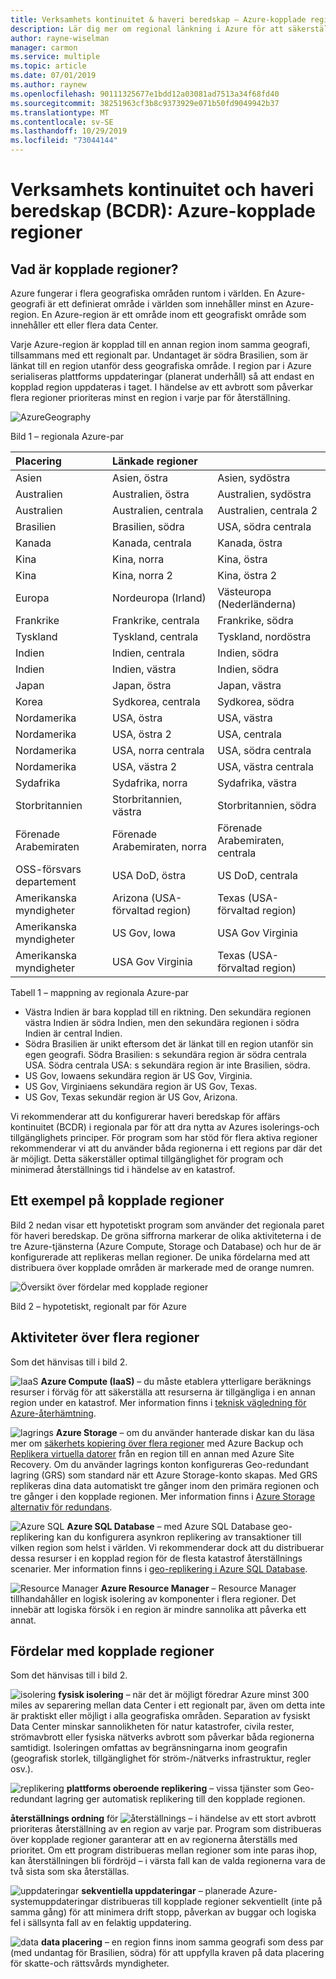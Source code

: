 ```yaml
---
title: Verksamhets kontinuitet & haveri beredskap – Azure-kopplade regioner
description: Lär dig mer om regional länkning i Azure för att säkerställa att programmen är elastiska vid data Center haverier.
author: rayne-wiselman
manager: carmon
ms.service: multiple
ms.topic: article
ms.date: 07/01/2019
ms.author: raynew
ms.openlocfilehash: 90111325677e1bdd12a03081ad7513a34f68fd40
ms.sourcegitcommit: 38251963cf3b8c9373929e071b50fd9049942b37
ms.translationtype: MT
ms.contentlocale: sv-SE
ms.lasthandoff: 10/29/2019
ms.locfileid: "73044144"
---
```

# <a name="business-continuity-and-disaster-recovery-bcdr-azure-paired-regions"></a>Verksamhets kontinuitet och haveri beredskap (BCDR): Azure-kopplade regioner

## <a name="what-are-paired-regions"></a>Vad är kopplade regioner?

Azure fungerar i flera geografiska områden runtom i världen. En Azure-geografi är ett definierat område i världen som innehåller minst en Azure-region. En Azure-region är ett område inom ett geografiskt område som innehåller ett eller flera data Center.

Varje Azure-region är kopplad till en annan region inom samma geografi, tillsammans med ett regionalt par. Undantaget är södra Brasilien, som är länkat till en region utanför dess geografiska område. I region par i Azure serialiseras plattforms uppdateringar (planerat underhåll) så att endast en kopplad region uppdateras i taget. I händelse av ett avbrott som påverkar flera regioner prioriteras minst en region i varje par för återställning.

![AzureGeography](./media/best-practices-availability-paired-regions/GeoRegionDataCenter.png)

Bild 1 – regionala Azure-par

| Placering | Länkade regioner |  |
|:--- |:--- |:--- |
| Asien |Asien, östra |Asien, sydöstra |
| Australien |Australien, östra |Australien, sydöstra |
| Australien |Australien, centrala |Australien, centrala 2 |
| Brasilien |Brasilien, södra |USA, södra centrala |
| Kanada |Kanada, centrala |Kanada, östra |
| Kina |Kina, norra |Kina, östra|
| Kina |Kina, norra 2 |Kina, östra 2|
| Europa |Nordeuropa (Irland) |Västeuropa (Nederländerna) |
| Frankrike |Frankrike, centrala|Frankrike, södra|
| Tyskland |Tyskland, centrala |Tyskland, nordöstra |
| Indien |Indien, centrala |Indien, södra |
| Indien |Indien, västra |Indien, södra |
| Japan |Japan, östra |Japan, västra |
| Korea |Sydkorea, centrala |Sydkorea, södra |
| Nordamerika |USA, östra |USA, västra |
| Nordamerika |USA, östra 2 |USA, centrala |
| Nordamerika |USA, norra centrala |USA, södra centrala |
| Nordamerika |USA, västra 2 |USA, västra centrala 
| Sydafrika | Sydafrika, norra | Sydafrika, västra
| Storbritannien |Storbritannien, västra |Storbritannien, södra |
| Förenade Arabemiraten | Förenade Arabemiraten, norra | Förenade Arabemiraten, centrala
| OSS-försvars departement |USA DoD, östra |US DoD, centrala |
| Amerikanska myndigheter |Arizona (USA-förvaltad region) |Texas (USA-förvaltad region) |
| Amerikanska myndigheter |US Gov, Iowa |USA Gov Virginia |
| Amerikanska myndigheter |USA Gov Virginia |Texas (USA-förvaltad region) |

Tabell 1 – mappning av regionala Azure-par

- Västra Indien är bara kopplad till en riktning. Den sekundära regionen västra Indien är södra Indien, men den sekundära regionen i södra Indien är central Indien.
- Södra Brasilien är unikt eftersom det är länkat till en region utanför sin egen geografi. Södra Brasilien: s sekundära region är södra centrala USA. Södra centrala USA: s sekundära region är inte Brasilien, södra.
- US Gov, Iowaens sekundära region är US Gov, Virginia.
- US Gov, Virginiaens sekundära region är US Gov, Texas.
- US Gov, Texas sekundär region är US Gov, Arizona.


Vi rekommenderar att du konfigurerar haveri beredskap för affärs kontinuitet (BCDR) i regionala par för att dra nytta av Azures isolerings-och tillgänglighets principer. För program som har stöd för flera aktiva regioner rekommenderar vi att du använder båda regionerna i ett regions par där det är möjligt. Detta säkerställer optimal tillgänglighet för program och minimerad återställnings tid i händelse av en katastrof. 

## <a name="an-example-of-paired-regions"></a>Ett exempel på kopplade regioner
Bild 2 nedan visar ett hypotetiskt program som använder det regionala paret för haveri beredskap. De gröna siffrorna markerar de olika aktiviteterna i de tre Azure-tjänsterna (Azure Compute, Storage och Database) och hur de är konfigurerade att replikeras mellan regioner. De unika fördelarna med att distribuera över kopplade områden är markerade med de orange numren.

![Översikt över fördelar med kopplade regioner](./media/best-practices-availability-paired-regions/PairedRegionsOverview2.png)

Bild 2 – hypotetiskt, regionalt par för Azure

## <a name="cross-region-activities"></a>Aktiviteter över flera regioner
Som det hänvisas till i bild 2.

![IaaS](./media/best-practices-availability-paired-regions/1Green.png) **Azure Compute (IaaS)** – du måste etablera ytterligare beräknings resurser i förväg för att säkerställa att resurserna är tillgängliga i en annan region under en katastrof. Mer information finns i [teknisk vägledning för Azure-återhämtning](resiliency/resiliency-technical-guidance.md).

![lagrings](./media/best-practices-availability-paired-regions/2Green.png) **Azure Storage** – om du använder hanterade diskar kan du läsa mer om [säkerhets kopiering över flera regioner](https://docs.microsoft.com/azure/architecture/resiliency/recovery-loss-azure-region#virtual-machines) med Azure Backup och [Replikera virtuella datorer](https://docs.microsoft.com/azure/site-recovery/azure-to-azure-tutorial-enable-replication) från en region till en annan med Azure Site Recovery. Om du använder lagrings konton konfigureras Geo-redundant lagring (GRS) som standard när ett Azure Storage-konto skapas. Med GRS replikeras dina data automatiskt tre gånger inom den primära regionen och tre gånger i den kopplade regionen. Mer information finns i [Azure Storage alternativ för redundans](storage/common/storage-redundancy.md).

![Azure SQL](./media/best-practices-availability-paired-regions/3Green.png) **Azure SQL Database** – med Azure SQL Database geo-replikering kan du konfigurera asynkron replikering av transaktioner till vilken region som helst i världen. Vi rekommenderar dock att du distribuerar dessa resurser i en kopplad region för de flesta katastrof återställnings scenarier. Mer information finns i [geo-replikering i Azure SQL Database](sql-database/sql-database-geo-replication-overview.md).

![Resource Manager](./media/best-practices-availability-paired-regions/4Green.png) **Azure Resource Manager** – Resource Manager tillhandahåller en logisk isolering av komponenter i flera regioner. Det innebär att logiska försök i en region är mindre sannolika att påverka ett annat.

## <a name="benefits-of-paired-regions"></a>Fördelar med kopplade regioner
Som det hänvisas till i bild 2.  

![isolering](./media/best-practices-availability-paired-regions/5Orange.png)
**fysisk isolering** – när det är möjligt föredrar Azure minst 300 miles av separering mellan data Center i ett regionalt par, även om detta inte är praktiskt eller möjligt i alla geografiska områden. Separation av fysiskt Data Center minskar sannolikheten för natur katastrofer, civila rester, strömavbrott eller fysiska nätverks avbrott som påverkar båda regionerna samtidigt. Isoleringen omfattas av begränsningarna inom geografin (geografisk storlek, tillgänglighet för ström-/nätverks infrastruktur, regler osv.).  

![replikering](./media/best-practices-availability-paired-regions/6Orange.png)
**plattforms oberoende replikering** – vissa tjänster som Geo-redundant lagring ger automatisk replikering till den kopplade regionen.

**återställnings ordning** för ![återställnings](./media/best-practices-availability-paired-regions/7Orange.png)
– i händelse av ett stort avbrott prioriteras återställning av en region av varje par. Program som distribueras över kopplade regioner garanterar att en av regionerna återställs med prioritet. Om ett program distribueras mellan regioner som inte paras ihop, kan återställningen bli fördröjd – i värsta fall kan de valda regionerna vara de två sista som ska återställas.

![uppdateringar](./media/best-practices-availability-paired-regions/8Orange.png)
**sekventiella uppdateringar** – planerade Azure-systemuppdateringar distribueras till kopplade regioner sekventiellt (inte på samma gång) för att minimera drift stopp, påverkan av buggar och logiska fel i sällsynta fall av en felaktig uppdatering.

![data](./media/best-practices-availability-paired-regions/9Orange.png)
**data placering** – en region finns inom samma geografi som dess par (med undantag för Brasilien, södra) för att uppfylla kraven på data placering för skatte-och rättsvårds myndigheter.
